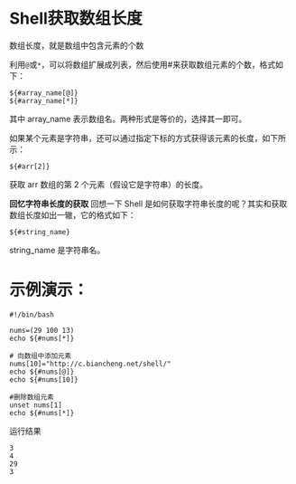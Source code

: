 # Shell获取数组长度
数组长度，就是数组中包含元素的个数

利用`@`或`*`，可以将数组扩展成列表，然后使用#来获取数组元素的个数，格式如下：
```shell
${#array_name[@]}
${#array_name[*]}
```
其中 array_name 表示数组名。两种形式是等价的，选择其一即可。

如果某个元素是字符串，还可以通过指定下标的方式获得该元素的长度，如下所示：
```shell
${#arr[2]}
```
获取 arr 数组的第 2 个元素（假设它是字符串）的长度。

**回忆字符串长度的获取**
回想一下 Shell 是如何获取字符串长度的呢？其实和获取数组长度如出一辙，它的格式如下：
```shell
${#string_name}
```
string_name 是字符串名。

# 示例演示：
```shell
#!/bin/bash

nums=(29 100 13)
echo ${#nums[*]}

# 向数组中添加元素
nums[10]="http://c.biancheng.net/shell/"
echo ${#nums[@]}
echo ${#nums[10]}

#删除数组元素
unset nums[1]
echo ${#nums[*]}
```
运行结果
```shell
3
4
29
3

```